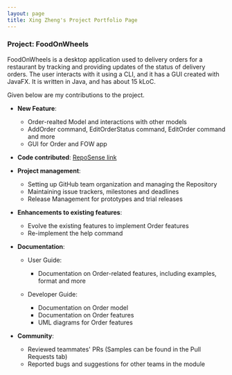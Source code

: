 ```yaml
---
layout: page
title: Xing Zheng's Project Portfolio Page
---
```


### Project: FoodOnWheels

FoodOnWheels is a desktop application used to delivery orders for a restaurant by tracking and providing updates of the status of delivery orders. The user interacts with it using a CLI, and it has a GUI created with JavaFX. It is written in Java, and has about 15 kLoC.

Given below are my contributions to the project.

* **New Feature**:
  * Order-realted Model and interactions with other models
  * AddOrder command, EditOrderStatus command, EditOrder command and more
  * GUI for Order and FOW app


* **Code contributed**: [RepoSense link](https://nus-cs2103-ay2122s2.github.io/tp-dashboard/?search=xzzz3&breakdown=true)


* **Project management**:
  * Setting up GitHub team organization and managing the Repository
  * Maintaining issue trackers, milestones and deadlines
  * Release Management for prototypes and trial releases


* **Enhancements to existing features**:
  * Evolve the existing features to implement Order features
  * Re-implement the help command


* **Documentation**:
  * User Guide:
    * Documentation on Order-related features, including examples, format and more

  * Developer Guide:
    * Documentation on Order model
    * Documentation on Order features
    * UML diagrams for Order features


* **Community**:
  * Reviewed teammates' PRs (Samples can be found in the Pull Requests tab)
  * Reported bugs and suggestions for other teams in the module
  